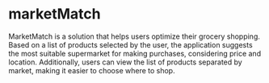 # marketMatch
MarketMatch is a solution that helps users optimize their grocery shopping. Based on a list of products selected by the user, the application suggests the most suitable supermarket for making purchases, considering price and location. Additionally, users can view the list of products separated by market, making it easier to choose where to shop.
